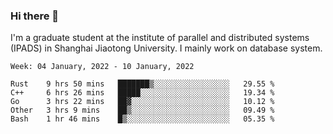 ### Hi there 👋

I'm a graduate student at the institute of parallel and distributed systems (IPADS) in Shanghai Jiaotong University. I mainly work on database system.

<!--START_SECTION:waka-->
```text
Week: 04 January, 2022 - 10 January, 2022

Rust    9 hrs 50 mins   ███████▒░░░░░░░░░░░░░░░░░   29.55 % 
C++     6 hrs 26 mins   █████░░░░░░░░░░░░░░░░░░░░   19.34 % 
Go      3 hrs 22 mins   ██▓░░░░░░░░░░░░░░░░░░░░░░   10.12 % 
Other   3 hrs 9 mins    ██▒░░░░░░░░░░░░░░░░░░░░░░   09.49 % 
Bash    1 hr 46 mins    █▒░░░░░░░░░░░░░░░░░░░░░░░   05.35 % 
```
<!--END_SECTION:waka-->

<!--
**yqmmm/yqmmm** is a ✨ _special_ ✨ repository because its `README.md` (this file) appears on your GitHub profile.

Here are some ideas to get you started:

- 🔭 I’m currently working on ...
- 🌱 I’m currently learning ...
- 👯 I’m looking to collaborate on ...
- 🤔 I’m looking for help with ...
- 💬 Ask me about ...
- 📫 How to reach me: ...
- 😄 Pronouns: ...
- ⚡ Fun fact: ...
-->

